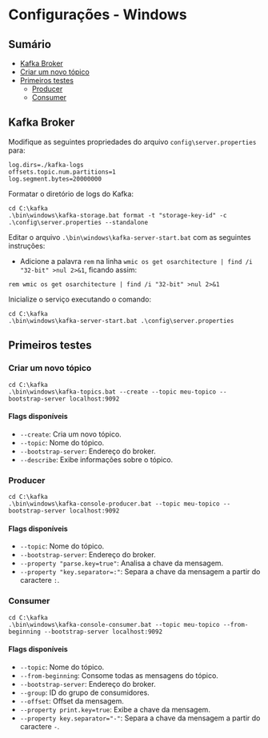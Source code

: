 # Configurações - Windows

## Sumário

- [Kafka Broker](#kafka-broker)
- [Criar um novo tópico](#criar-um-novo-tópico)
- [Primeiros testes](#primeiros-testes)
  - [Producer](#producer)
  - [Consumer](#consumer)

## Kafka Broker

Modifique as seguintes propriedades do arquivo `config\server.properties` para:

```
log.dirs=./kafka-logs
offsets.topic.num.partitions=1
log.segment.bytes=20000000
```

Formatar o diretório de logs do Kafka:
```
cd C:\kafka
.\bin\windows\kafka-storage.bat format -t "storage-key-id" -c .\config\server.properties --standalone

```

Editar o arquivo `.\bin\windows\kafka-server-start.bat` com as seguintes instruções:
- Adicione a palavra `rem` na linha `wmic os get osarchitecture | find /i "32-bit" >nul 2>&1`, ficando assim:
```
rem wmic os get osarchitecture | find /i "32-bit" >nul 2>&1
```

Inicialize o serviço executando o comando:
```
cd C:\kafka
.\bin\windows\kafka-server-start.bat .\config\server.properties
```
## Primeiros testes

### Criar um novo tópico

```
cd C:\kafka
.\bin\windows\kafka-topics.bat --create --topic meu-topico --bootstrap-server localhost:9092
```

#### Flags disponíveis
- `--create`: Cria um novo tópico.
- `--topic`: Nome do tópico.
- `--bootstrap-server`: Endereço do broker.
- `--describe`: Exibe informações sobre o tópico.

### Producer

```
cd C:\kafka
.\bin\windows\kafka-console-producer.bat --topic meu-topico --bootstrap-server localhost:9092
```

#### Flags disponíveis
- `--topic`: Nome do tópico.
- `--bootstrap-server`: Endereço do broker.
- `--property "parse.key=true"`: Analisa a chave da mensagem.
- `--property "key.separator=:"`: Separa a chave da mensagem a partir do caractere `:`.

### Consumer

```
cd C:\kafka
.\bin\windows\kafka-console-consumer.bat --topic meu-topico --from-beginning --bootstrap-server localhost:9092
```

#### Flags disponíveis
- `--topic`: Nome do tópico.
- `--from-beginning`: Consome todas as mensagens do tópico.
- `--bootstrap-server`: Endereço do broker.
- `--group`: ID do grupo de consumidores.
- `--offset`: Offset da mensagem.
- `--property print.key=true`: Exibe a chave da mensagem.
- `--property key.separator="-"`: Separa a chave da mensagem a partir do caractere `-`.
